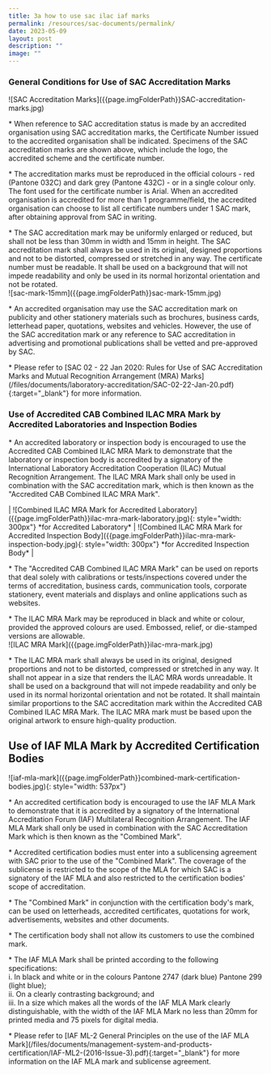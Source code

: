 ```yaml
---
title: 3a how to use sac ilac iaf marks
permalink: /resources/sac-documents/permalink/
date: 2023-05-09
layout: post
description: ""
image: ""
---
```

### General Conditions for Use of SAC Accreditation Marks

!\[SAC Accreditation Marks\]({{page.imgFolderPath}}SAC-accreditation-marks.jpg)

\* When reference to SAC accreditation status is made by an accredited organisation using SAC accreditation marks, the Certificate Number issued to the accredited organisation shall be indicated. Specimens of the SAC accreditation marks are shown above, which include
the logo, the accredited scheme and the certificate number. 

\* The accreditation marks must be reproduced in the official colours - red (Pantone 032C) and dark grey (Pantone 432C) - or in a single colour only. The font used for the certificate number is Arial. When an accredited organisation is accredited for more than 1 programme/field, the accredited organisation can choose to list all certificate numbers under 1 SAC mark, after obtaining approval from SAC in writing.

\* The SAC accreditation mark may be uniformly enlarged or reduced, but shall not be less than 30mm in width and 15mm in height. The SAC accreditation mark shall always be used in its original, designed proportions and not to be distorted, compressed or stretched in any way. The certificate number must be readable. It shall be used on a background that will not impede readability and only be used in its normal horizontal orientation and not be rotated.  
!\[sac-mark-15mm\]({{page.imgFolderPath}}sac-mark-15mm.jpg)

\* An accredited organisation may use the SAC accreditation mark on publicity and other stationery materials such as brochures, business cards, letterhead paper, quotations, websites and vehicles. However, the use of the SAC accreditation mark or any reference to SAC accreditation in advertising and promotional publications shall be vetted and pre-approved by SAC.

\* Please refer to \[SAC 02 - 22 Jan 2020: Rules for Use of SAC Accreditation Marks and Mutual Recognition Arrangement (MRA) Marks\](/files/documents/laboratory-accreditation/SAC-02-22-Jan-20.pdf){:target="_blank"} for more information.
<!-- COMMENT: The {:target="&#95;blank"} syntax at the end of the Markdown document link is used to open the document in a new window tab -->

### Use of Accredited CAB Combined ILAC MRA Mark by Accredited Laboratories and Inspection Bodies

\* An accredited laboratory or inspection body is encouraged to use the Accredited CAB Combined ILAC MRA Mark to demonstrate that the
laboratory or inspection body is accredited by a signatory of the International Laboratory Accreditation Cooperation (ILAC) Mutual Recognition Arrangement. The ILAC MRA Mark shall only be used in combination with the SAC accreditation mark, which is then known as the "Accredited CAB Combined ILAC MRA Mark". 

| !\[Combined ILAC MRA Mark for Accredited Laboratory\]({{page.imgFolderPath}}ilac-mra-mark-laboratory.jpg){: style="width: 300px"} \*for Accredited Laboratory\* | !\[Combined ILAC MRA Mark for Accredited Inspection Body\]({{page.imgFolderPath}}ilac-mra-mark-inspection-body.jpg){: style="width: 300px"} \*for Accredited Inspection Body\* |

<!-- COMMENT: The '{: style="width: 300px"}' syntax at the end of the Markdown image is used to resize the image -->

\* The "Accredited CAB Combined ILAC MRA Mark" can be used on reports that deal solely with calibrations or tests/inspections covered under the terms of accreditation, business cards, communication tools, corporate stationery, event materials and displays and online applications such as websites. 

\* The ILAC MRA Mark may be reproduced in black and white or colour, provided the approved colours are used. Embossed, relief, or die-stamped versions are allowable.  
!\[ILAC MRA Mark\]({{page.imgFolderPath}}ilac-mra-mark.jpg)

\* The ILAC MRA mark shall always be used in its original, designed proportions and not to be distorted, compressed or stretched in any way. It shall not appear in a size that renders the ILAC MRA words unreadable. It shall be used on a background that will not impede readability and only be used in its normal horizontal orientation and not be rotated. It shall maintain similar proportions to the SAC accreditation mark within the Accredited CAB Combined ILAC MRA Mark. The ILAC MRA mark must be based upon the original artwork to ensure high-quality production. 

## Use of IAF MLA Mark by Accredited Certification Bodies

!\[iaf-mla-mark\]({{page.imgFolderPath}}combined-mark-certification-bodies.jpg){: style="width: 537px"}

\* An accredited certification body is encouraged to use the IAF MLA Mark to demonstrate that it is accredited by a signatory of the International Accreditation Forum (IAF) Multilateral Recognition Arrangement. The IAF MLA Mark shall only be used in combination with the SAC Accreditation Mark which is then known as the "Combined Mark". 

\* Accredited certification bodies must enter into a sublicensing agreement with SAC prior to the use of the "Combined Mark". The coverage of the sublicense is restricted to the scope of the MLA for which SAC is a signatory of the IAF MLA and also restricted to the certification bodies' scope of accreditation.

\* The "Combined Mark" in conjunction with the certification body's mark, can be used on letterheads, accredited certificates, quotations for work, advertisements, websites and other documents.

\* The certification body shall not allow its customers to use the combined mark.

\* The IAF MLA Mark shall be printed according to the following specifications:  
  i. In black and white or in the colours Pantone 2747 (dark blue) Pantone 299 (light blue);  
  ii. On a clearly contrasting background; and  
  iii. In a size which makes all the words of the IAF MLA Mark clearly distinguishable, with the width of the IAF MLA Mark no less than 20mm for printed media and 75 pixels for digital media.

\* Please refer to \[IAF ML-2 General Principles on the use of the IAF MLA Mark\](/files/documents/management-system-and-products-certification/IAF-ML2-(2016-Issue-3).pdf){:target="_blank"} for more information on the IAF MLA mark and sublicense agreement.
<!-- COMMENT: The {:target="&#95;blank"} syntax at the end of the Markdown document link is used to open the document in a new window tab -->